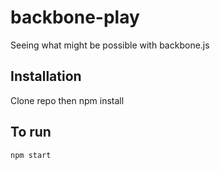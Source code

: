 backbone-play
=============

Seeing what might be possible with backbone.js

Installation
---------------

Clone repo then 
    npm install

To run
------------
    npm start
